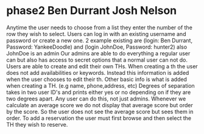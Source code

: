 # phase2 Ben Durrant Josh Nelson

Anytime the user needs to choose from a list they enter the number of the row they wish to select.
Users can log in with an existing username and password or create a new one. 
2 example existing are (login: Ben Durrant, Password: YankeeDoodle) and (login JohnDoe, Password: hunter2) also JohnDoe is an admin
Our admins are able to do everything a regular user can but also has access to secret options that a normal user can not do.
Users are able to create and edit their own THs. When creating a th the user does not add availabilities or keywords.
Instead this information is added when the user chooses to edit their th. Other basic info is what is added when creating a TH. (e.g name, phone,address, etc)
Degrees of separation takes in two user ID's and prints either yes or no depending on if they are two degrees apart. Any user can do this, not just admins.
Whenever we calculate an average score we do not display that average score but order by the score. So the user does not see the average score but sees them in order.
To add a reservation the user must first browse and then select the TH they wish to reserve.



